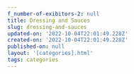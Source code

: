 ```yaml
---
f_number-of-exibitors-2: null
title: Dressing and Sauces
slug: dressing-and-sauces
updated-on: '2022-10-04T22:01:49.228Z'
created-on: '2022-10-04T22:01:49.228Z'
published-on: null
layout: '[categories].html'
tags: categories
---
```




